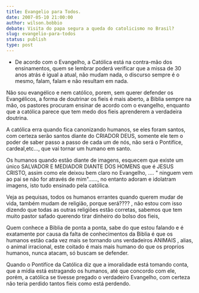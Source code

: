 ```yaml
---
title: Evangelio para Todos.
date: 2007-05-10 21:00:00
author: wilson.bobbio
debate: Visita do papa segura a queda do catolicismo no Brasil?
slug: evangelio-para-todos
status: publish 
type: post
---
```


- De acordo com o Evangelho, a Católica está na contra-mão dos ensinamentos, quem se lembrar poderá verificar que a missa de 30 anos atrás é igual a atual, não mudam nada, o discurso sempre é o mesmo, falam, falam e não resultam em nada.  

Não sou evangélico e nem católico, porem, sem querer defender os Evangélicos, a forma de doutrinar os fieis é mais aberto, a Biblia sempre na mão, os pastores procuram ensinar de acordo com o evangelho, enquanto que a católica parece que tem medo dos fieis aprenderem a verdadeira doutrina.  

A católica erra quando fica canonizando humanos, se eles foram santos, com certeza serão santos diante do CRIADOR DEUS, somente ele tem o poder de saber passo a passo de cada um de nós, não será o Pontifíce, cardeal,etc..., que vai tornar um humano em santo.  

Os humanos quando estão diante de imagens, esquecem que existe um único SALVADOR E MEDIADOR DIANTE DOS HOMENS que é JESUS CRISTO, assim como ele deixou bem claro no Evangelho, .... " ninguem vem ao pai se não for através de mim"......, no entanto adoram e idolatram imagens, isto tudo ensinado pela católica.  

Veja as pequisas, todos os humanos errantes quando querem mudar de vida, também mudam de religião, porque será???? , não estou com isso dizendo que todas as outras religiões estão corretas, sabemos que tem muito pastor safado querendo tirar dinheiro do bolso dos fieis,   

Quem conhece a Biblia de ponta a ponta, sabe do que estou falando e é exatamente por causa da falta de conhecimentos da Biblia é que os humanos estão cada vez mais se tornando uns verdadeiros ANIMAIS , alias, o animal irracional, este coitado é mais mais humano do que os proprios humanos, nunca atacam, só buscam se defender.  

Quando o Pontifíce da Católica diz que a imoralidade está tomando conta, que a mídia está estragando os humanos, até que concordo com ele, porém, a católica se tivesse pregado o verdadeiro Evangelho, com certeza não teria perdido tantos fieis como está perdendo.
